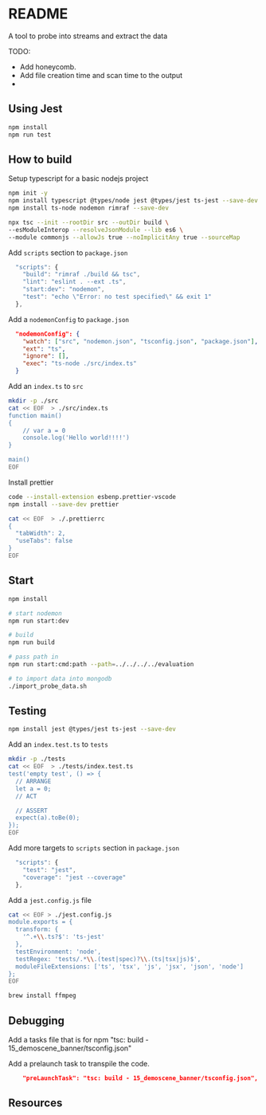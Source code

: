 # README

A tool to probe into streams and extract the data

TODO:

* Add honeycomb.
* Add file creation time and scan time to the output
* 

## Using Jest

```sh
npm install
npm run test
```

## How to build

Setup typescript for a basic nodejs project

```sh
npm init -y   
npm install typescript @types/node jest @types/jest ts-jest --save-dev  
npm install ts-node nodemon rimraf --save-dev 

npx tsc --init --rootDir src --outDir build \
--esModuleInterop --resolveJsonModule --lib es6 \
--module commonjs --allowJs true --noImplicitAny true --sourceMap
```

Add `scripts` section to `package.json`

```js
  "scripts": {
    "build": "rimraf ./build && tsc",
    "lint": "eslint . --ext .ts",
    "start:dev": "nodemon",
    "test": "echo \"Error: no test specified\" && exit 1"
  },
```

Add a `nodemonConfig` to `package.json`

```json
  "nodemonConfig": {
    "watch": ["src", "nodemon.json", "tsconfig.json", "package.json"],
    "ext": "ts",
    "ignore": [],
    "exec": "ts-node ./src/index.ts"
  }
```

Add an `index.ts` to `src`

```bash
mkdir -p ./src
cat << EOF  > ./src/index.ts
function main() 
{
    // var a = 0
    console.log('Hello world!!!!')
}

main()
EOF
```

Install prettier

```sh
code --install-extension esbenp.prettier-vscode
npm install --save-dev prettier 

cat << EOF  > ./.prettierrc
{
  "tabWidth": 2,
  "useTabs": false
}
EOF
```

## Start

```sh
npm install

# start nodemon
npm run start:dev     

# build
npm run build 

# pass path in
npm run start:cmd:path --path=../../../../evaluation          

# to import data into mongodb
./import_probe_data.sh
```

## Testing

```sh
npm install jest @types/jest ts-jest --save-dev  
```

Add an `index.test.ts` to `tests`

```bash
mkdir -p ./tests
cat << EOF  > ./tests/index.test.ts
test('empty test', () => {
  // ARRANGE
  let a = 0;
  // ACT

  // ASSERT
  expect(a).toBe(0);
});
EOF
```

Add more targets to `scripts` section in `package.json`

```js
  "scripts": {
    "test": "jest",
    "coverage": "jest --coverage"
  },
```

Add a `jest.config.js` file

```sh
cat << EOF > ./jest.config.js
module.exports = {
  transform: {
    '^.+\\.ts?$': 'ts-jest'
  },
  testEnvironment: 'node',
  testRegex: 'tests/.*\\.(test|spec)?\\.(ts|tsx|js)$',
  moduleFileExtensions: ['ts', 'tsx', 'js', 'jsx', 'json', 'node']
};
EOF
```

```sh
brew install ffmpeg
```

## Debugging

Add a tasks file that is for npm "tsc: build - 15_demoscene_banner/tsconfig.json"  

Add a prelaunch task to transpile the code.  

```json
    "preLaunchTask": "tsc: build - 15_demoscene_banner/tsconfig.json",
```

## Resources
